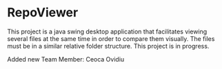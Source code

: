 # RepoViewer
This project is a java swing desktop application that facilitates viewing several files at the same time in order to compare them visually. The files must be in a similar relative folder structure.
This project is in progress.

Added new Team Member: Ceoca Ovidiu